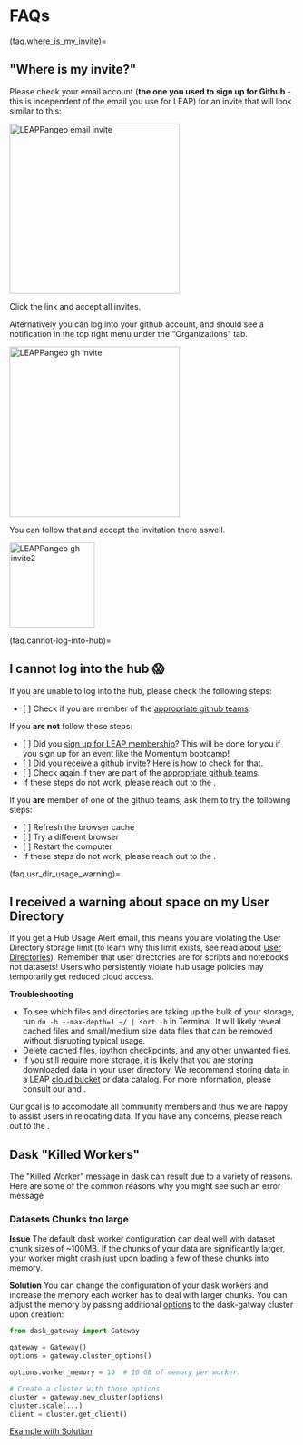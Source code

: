 # FAQs

(faq.where_is_my_invite)=

## "Where is my invite?"

Please check your email account (**the one you used to sign up for Github** - this is independent of the email you use for LEAP) for an invite that will look similar to this:

<img src="../images/email_org_invite.png" alt="LEAPPangeo email invite" height="300"/>

Click the link and accept all invites.

Alternatively you can log into your github account, and should see a notification in the top right menu under the "Organizations" tab.

<img src="../images/gh_org_invite_1.png" alt="LEAPPangeo gh invite" height="300"/>

You can follow that and accept the invitation there aswell.

<img src="../images/gh_org_invite_2.png" alt="LEAPPangeo gh invite2" height="150"/>

(faq.cannot-log-into-hub)=

## I cannot log into the hub 😱

If you are unable to log into the hub, please check the following steps:

- \[ \] Check if you are member of the [appropriate github teams](reference.membership.tiers).

If you **are not** follow these steps:

- \[ \] Did you [sign up for LEAP membership](users.membership.apply)? This will be done for you if you sign up for an event like the Momentum bootcamp!
- \[ \] Did you receive a github invite? [Here](faq.where_is_my_invite) is how to check for that.
- \[ \] Check again if they are part of the [appropriate github teams](reference.membership.tiers).
- If these steps do not work, please reach out to the [](support.data_compute_team).

If you **are** member of one of the github teams, ask them to try the following steps:

- \[ \] Refresh the browser cache
- \[ \] Try a different browser
- \[ \] Restart the computer
- If these steps do not work, please reach out to the [](support.data_compute_team).

(faq.usr_dir_usage_warning)=

## I received a warning about space on my User Directory

If you get a Hub Usage Alert email, this means you are violating the User Directory storage limit (to learn why this limit exists, see read about [User Directories](reference.infrastructure.hub.user_dir)). Remember that user directories are for scripts and notebooks not datasets! Users who persistently violate hub usage policies may temporarily get reduced cloud access.

**Troubleshooting**

- To see which files and directories are taking up the bulk of your storage, run  `du -h --max-depth=1 ~/ | sort -h`  in Terminal. It will likely reveal cached files and small/medium size data files that can be removed without disrupting typical usage.
- Delete cached files, ipython checkpoints, and any other unwanted files.
- If you still require more storage, it is likely that you are storing downloaded data in your user directory. We recommend storing data in a LEAP [cloud bucket](https://leap-stc.github.io/leap-pangeo/jupyterhub.html#leap-pangeo-cloud-storage-buckets) or data catalog. For more information, please consult our [](guide.data) and [](explanation.data-policy).

Our goal is to accomodate all community members and thus we are happy to assist users in relocating data.  If you have any concerns, please reach out to the [](support.data_compute_team).

## Dask "Killed Workers"

The "Killed Worker" message in dask can result due to a variety of reasons. Here are some of the common reasons why you might see such an error message

### Datasets Chunks too large

**Issue**
The default dask worker configuration can deal well with dataset chunk sizes of ~100MB. If the chunks of your data are significantly larger, your worker might crash just upon loading a few of these chunks into memory.

**Solution**
You can change the configuration of your dask workers and increase the memory each worker has to deal with larger chunks. You can adjust the memory by passing additional [options](https://gateway.dask.org/cluster-options.html) to the dask-gatway cluster upon creation:

```python
from dask_gateway import Gateway

gateway = Gateway()
options = gateway.cluster_options()

options.worker_memory = 10  # 10 GB of memory per worker.

# Create a cluster with those options
cluster = gateway.new_cluster(options)
cluster.scale(...)
client = cluster.get_client()
```

<!-- TODO: Add example how to change this in HTML repr -->

[Example with Solution](https://notebooksharing.space/view/2b6753a5ffe8ddfae1da3b8e2b5507e617de47eb25f758a20c92b62e7e650fd7#displayOptions=)
